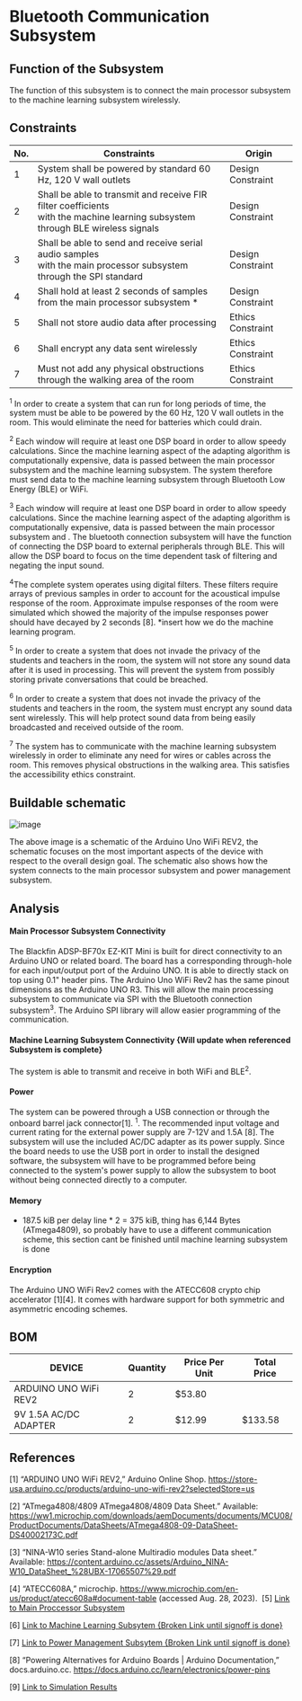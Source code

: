 # Bluetooth Communication Subsystem

## Function of the Subsystem

The function of this subsystem is to connect the main processor subsystem to the machine learning subsystem wirelessly.

## Constraints

| No. | Constraints                                                           | Origin            |
| --- | --------------------------------------------------------------------- | ----------------- |
| 1   | System shall be powered by standard 60 Hz, 120 V wall outlets         | Design Constraint |
| 2   | Shall be able to transmit and receive FIR filter coefficients<br>with the machine learning subsystem through BLE wireless signals| Design Constraint |
| 3   | Shall be able to send and receive serial audio samples<br> with the main processor subsystem through the SPI standard | Design Constraint |
| 4   | Shall hold at least 2 seconds of samples from the main processor subsystem *                  | Design Constraint |
| 5   | Shall not store audio data after processing                           | Ethics Constraint |
| 6   | Shall encrypt any data sent wirelessly                                | Ethics Constraint |
| 7   | Must not add any physical obstructions through the walking area of the room       | Ethics Constraint |

<sup>1</sup> In order to create a system that can run for long periods of time, the system must be able to be powered by the 60 Hz, 120 V wall outlets in the room. This would eliminate the need for batteries which could drain.

<sup>2</sup> Each window will require at least one DSP board in order to allow speedy calculations. Since the machine learning aspect of the adapting algorithm is computationally expensive, data is passed between the main processor subsystem and the machine learning subsystem. The system therefore must send data to the machine learning subsystem through Bluetooth Low Energy (BLE) or WiFi.

<sup>3</sup> Each window will require at least one DSP board in order to allow speedy calculations. Since the machine learning aspect of the adapting algorithm is computationally expensive, data is passed between the main processor subsystem and . The bluetooth connection subsystem will have the function of connecting the DSP board to external peripherals through BLE. This will allow the DSP board to focus on the time dependent task of filtering and negating the input sound.

<sup>4</sup>The complete system operates using digital filters. These filters require arrays of previous samples in order to account for the acoustical impulse response of the room. Approximate impulse responses of the room were simulated which showed the majority of the impulse responses power should have decayed by 2 seconds [8]. *insert how we do the machine learning program.

<sup>5</sup> In order to create a system that does not invade the privacy of the students and teachers in the room, the system will not store any sound data after it is used in processing. This will prevent the system from possibly storing private conversations that could be breached.

<sup>6</sup> In order to create a system that does not invade the privacy of the students and teachers in the room, the system must encrypt any sound data sent wirelessly. This will help protect sound data from being easily broadcasted and received outside of the room.

<sup>7</sup> The system has to communicate with the machine learning subsystem wirelessly in order to eliminate any need for wires or cables across the room. This removes physical obstructions in the walking area. This satisfies the accessibility ethics constraint.

## Buildable schematic

![image](/Documentation/Images/BluetoothCommunication/Buildable-Schematics/)  

The above image is a schematic of the Arduino Uno WiFi REV2, the schematic focuses on the most important aspects of the device with respect to the overall design goal. The schematic also shows how the system connects to the main processor subsystem and power management subsystem. 

## Analysis

#### Main Processor Subsystem Connectivity
The Blackfin ADSP-BF70x EZ-KIT Mini is built for direct connectivity to an Arduino UNO or related board. The board has a corresponding through-hole for each input/output port of the Arduino UNO. It is able to directly stack on top using 0.1" header pins. The Arduino Uno WiFi Rev2 has the same pinout dimensions as the Arduino UNO R3. This will allow the main processing subsystem to communicate via SPI with the Bluetooth connection subsystem<sup>3</sup>. The Arduino SPI library will allow easier programming of the communication.

#### Machine Learning Subsystem Connectivity {Will update when referenced Subsystem is complete}
The system is able to transmit and receive in both WiFi and BLE<sup>2</sup>.

#### Power
The system can be powered through a USB connection or through the onboard barrel jack connector[1]. <sup>1</sup>. The recommended input voltage and current rating for the external power supply are 7-12V and 1.5A [8]. The subsystem will use the included AC/DC adapter as its power supply. Since the board needs to use the USB port in order to install the designed software, the subsystem will have to be programmed before being connected to the system's power supply to allow the subsystem to boot without being connected directly to a computer. 

#### Memory
* 187.5 kiB per delay line * 2 = 375 kiB, thing has 	6,144 Bytes (ATmega4809), so probably have to use a different communication scheme, this section cant be finished until machine learning subsystem is done

#### Encryption
The Arduino UNO WiFi Rev2 comes with the ATECC608 crypto chip accelerator [1][4]. It comes with hardware support for both symmetric and asymmetric encoding schemes. 

## BOM
| DEVICE                | Quantity | Price Per Unit | Total Price |
| --------------------- | -------- | -------------- | ----------- |
| ARDUINO UNO WiFi REV2 | 2        | $53.80         |             |
| 9V 1.5A AC/DC ADAPTER | 2        | $12.99         | $133.58     |

## References

[1] “ARDUINO UNO WiFi REV2,” Arduino Online Shop. https://store-usa.arduino.cc/products/arduino-uno-wifi-rev2?selectedStore=us

[2] “ATmega4808/4809 ATmega4808/4809 Data Sheet.” Available: https://ww1.microchip.com/downloads/aemDocuments/documents/MCU08/ProductDocuments/DataSheets/ATmega4808-09-DataSheet-DS40002173C.pdf

[3] “NINA-W10 series Stand-alone Multiradio modules Data sheet.” Available: https://content.arduino.cc/assets/Arduino_NINA-W10_DataSheet_%28UBX-17065507%29.pdf

[4] “ATECC608A,” microchip. https://www.microchip.com/en-us/product/atecc608a#document-table (accessed Aug. 28, 2023).
‌
[5] [Link to Main Proccessor Subsystem](/Documentation/Signoffs/Main_Processor.md)

[6] [Link to Machine Learning Subsytem {Broken Link until signoff is done}](/Documentation/Signoffs/)

[7] [Link to Power Management Subsytem {Broken Link until signoff is done}](/Documentation/Signoffs/)

[8] “Powering Alternatives for Arduino Boards | Arduino Documentation,” docs.arduino.cc. https://docs.arduino.cc/learn/electronics/power-pins

[9] [Link to Simulation Results](/Documentation/Images/Main-Processor/Simulation-Results/)
